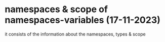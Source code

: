 # namespaces & scope of namespaces-variables (17-11-2023)
it consists of the information about the namespaces, types &amp; scope
